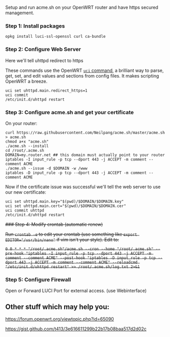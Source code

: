 Setup and run acme.sh on your OpenWRT router and have https secured management.

### Step 1: Install packages

`opkg install luci-ssl-openssl curl ca-bundle`

### Step 2: Configure Web Server
Here we'll tell uhttpd redirect to https

These commands use the OpenWRT [`uci` command](https://wiki.openwrt.org/doc/uci), a brilliant way to parse, get, set, and edit values and sections from config files. It makes scripting OpenWRT a breeze.

```
uci set uhttpd.main.redirect_https=1
uci commit
/etc/init.d/uhttpd restart
```

### Step 3: Configure acme.sh and get your certificate
On your router:

```
curl https://raw.githubusercontent.com/Neilpang/acme.sh/master/acme.sh > acme.sh
chmod a+x "acme.sh"
./acme.sh --install
cd /root/.acme.sh
DOMAIN=my.router.net ## this domain must actually point to your router
iptables -I input_rule -p tcp --dport 443 -j ACCEPT -m comment --comment ACME
./acme.sh --issue -d $DOMAIN -w /www
iptables -D input_rule -p tcp --dport 443 -j ACCEPT -m comment --comment ACME
```

Now if the certificate issue was successful we'll tell the web server to use our new certificate:

```
uci set uhttpd.main.key="$(pwd)/$DOMAIN/$DOMAIN.key"
uci set uhttpd.main.cert="$(pwd)/$DOMAIN/$DOMAIN.cer"
uci commit uhttpd
/etc/init.d/uhttpd restart
```


~~### Step 4: Modify crontab (automatic renew)~~

~~Run `crontab -e` to edit your crontab (use something like `export EDITOR="/usr/bin/nano"` if vim isn't your style). Edit to:~~

~~`0 0 * * * "/root/.acme.sh"/acme.sh --cron --home "/root/.acme.sh" --pre-hook "iptables -I input_rule -p tcp --dport 443 -j ACCEPT -m comment --comment ACME" --post-hook "iptables -D input_rule -p tcp --dport 443 -j ACCEPT -m comment --comment ACME" --reloadcmd "/etc/init.d/uhttpd restart" >> /root/.acme.sh/log.txt 2>&1`~~


### Step 5: Configure Firewall
Open or Forward LUCI Port for external access. (use Webinterface)



## Other stuff which may help you:
https://forum.openwrt.org/viewtopic.php?id=65090

https://gist.github.com/t413/3e616611299b22b17b08baa517d2d02c

